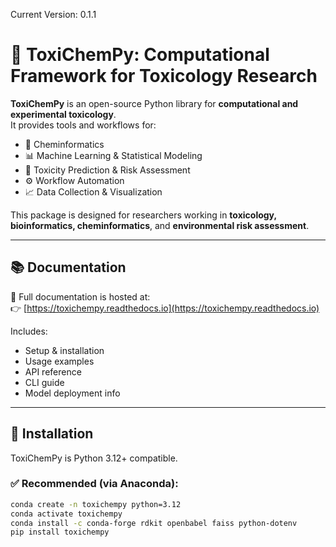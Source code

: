 Current Version: 0.1.1
# 🧪 ToxiChemPy: Computational Framework for Toxicology Research

**ToxiChemPy** is an open-source Python library for **computational and experimental toxicology**.  
It provides tools and workflows for:

- 🔬 Cheminformatics
- 📊 Machine Learning & Statistical Modeling
- 🧠 Toxicity Prediction & Risk Assessment
- ⚙️ Workflow Automation
- 📈 Data Collection & Visualization

This package is designed for researchers working in **toxicology, bioinformatics, cheminformatics**, and **environmental risk assessment**.

---

## 📚 Documentation

📖 Full documentation is hosted at:  
👉 [https://toxichempy.readthedocs.io](https://toxichempy.readthedocs.io)

Includes:

- Setup & installation
- Usage examples
- API reference
- CLI guide
- Model deployment info

---

## 🚀 Installation

ToxiChemPy is Python 3.12+ compatible.

### ✅ Recommended (via Anaconda):
```bash
conda create -n toxichempy python=3.12
conda activate toxichempy
conda install -c conda-forge rdkit openbabel faiss python-dotenv
pip install toxichempy
